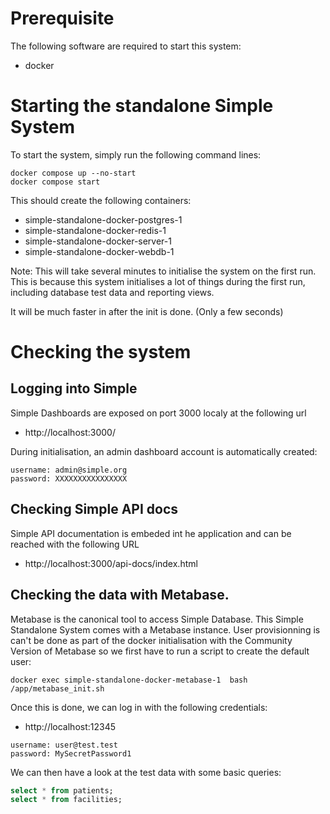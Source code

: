 # Prerequisite

The following software are required to start this system:
- docker


# Starting the standalone Simple System
To start the system, simply run the following command lines:

```shell
docker compose up --no-start
docker compose start
```

This should create the following containers:
- simple-standalone-docker-postgres-1
- simple-standalone-docker-redis-1
- simple-standalone-docker-server-1
- simple-standalone-docker-webdb-1


Note: This will take several minutes to initialise the system on the first run. 
This is because this system initialises a lot of things during the first run, including database test data 
and reporting views.

It will be much faster in after the init is done. (Only a few seconds)

# Checking the system

## Logging into Simple

Simple Dashboards are exposed on port 3000 localy at the following url
- http://localhost:3000/

During initialisation, an admin dashboard account is automatically created:
```
username: admin@simple.org
password: XXXXXXXXXXXXXXXX
```

## Checking Simple API docs

Simple API documentation is embeded int he application and can be reached with the following URL
- http://localhost:3000/api-docs/index.html


## Checking the data with Metabase.

Metabase is the canonical tool to access Simple Database. This Simple Standalone System comes with a Metabase instance. User provisionning is can't be done as part of the docker initialisation with the Community Version of Metabase so we first have to run a script to create the default user:

```
docker exec simple-standalone-docker-metabase-1  bash /app/metabase_init.sh
```

Once this is done, we can log  in with the following credentials:
- http://localhost:12345
```
username: user@test.test
password: MySecretPassword1
```

We can then have a look at the test data with some basic queries:

``` SQL
select * from patients;
select * from facilities;
```



